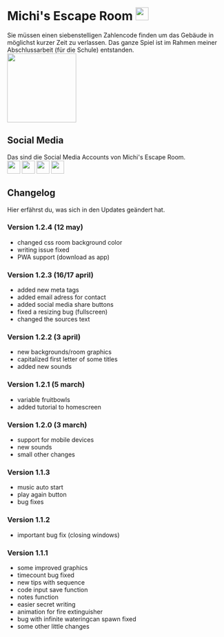 # Michi's Escape Room <img src="https://escape.michivonah.ch/graphics/rooms/kitchen/teddy1.png" height="30px" width="auto">
Sie müssen einen siebenstelligen Zahlencode finden um das Gebäude in möglichst kurzer Zeit zu verlassen. Das ganze Spiel ist im Rahmen meiner Abschlussarbeit (für die Schule) entstanden.
<br>
<img src="https://escape.michivonah.ch/graphics/media/1.png" height="auto" width="160px">

## Social Media
Das sind die Social Media Accounts von Michi's Escape Room.
<br>
<a href="https://www.youtube.com/channel/UCM6IQmN5b74OFfceP7CPhAg"><img width="auto" height="30px" src="https://cdn.pixabay.com/photo/2017/06/23/02/35/youtube-2433301_960_720.png"></a>
<a href="https://www.pinterest.ch/michiescaperoom/"><img width="auto" height="30px" src="https://cdn.pixabay.com/photo/2017/06/23/02/32/pinterest-2433266_960_720.png"></a>
<a href="https://giphy.com/channel/michivonah"><img width="auto" height="30px" src="https://giphy.com/static/img/icons/apple-touch-icon-167px.png"></a>
<a href="mailto:michisescaperoom@outlook.com"><img width="auto" height="30px" src="https://cdn.pixabay.com/photo/2014/04/03/09/58/email-309491_960_720.png"></a>


## Changelog
Hier erfährst du, was sich in den Updates geändert hat.

### Version 1.2.4 (12 may)
- changed css room background color
- writing issue fixed
- PWA support (download as app)

### Version 1.2.3 (16/17 april)
- added new meta tags
- added email adress for contact
- added social media share buttons
- fixed a resizing bug (fullscreen)
- changed the sources text

### Version 1.2.2 (3 april)
- new backgrounds/room graphics
- capitalized first letter of some titles
- added new sounds

### Version 1.2.1 (5 march)
- variable fruitbowls
- added tutorial to homescreen

### Version 1.2.0 (3 march)
- support for mobile devices
- new sounds
- small other changes

### Version 1.1.3
- music auto start
- play again button
- bug fixes

### Version 1.1.2
- important bug fix (closing windows)

### Version 1.1.1
- some improved graphics
- timecount bug fixed
- new tips with sequence
- code input save function
- notes function
- easier secret writing
- animation for fire extinguisher
- bug with infinite wateringcan spawn fixed
- some other little changes

